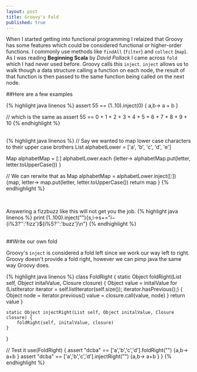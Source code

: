 ```yaml
---
layout: post
title: Groovy's Fold
published: true
---
```

When I started getting into functional programming I relaized that Groovy has some features which could be considered functional or higher-order functions. I commonly use methods like `findAll` (`filter`) and `collect` (`map`). As I was reading **Beginning Scala** by *David Pollack* I came across `fold` which I had never used before. Groovy calls this `inject`. `inject` allows us to walk though a data structure calling a function on each node, the result of that function is then passed to the same function being called on the next node. 

##Here are a few examples

{% highlight java linenos %}
assert 55 == (1..10).inject(0) { a,b-> a + b }

// which is the same as
assert 55 == 0 + 1 + 2 + 3 + 4 + 5 + 6 + 7 + 8 + 9 + 10
{% endhighlight %}   


<br />
{% highlight java linenos %}
// Say we wanted to map lower case characters to their upper case brothers
List alphabetLower = ['a', 'b', 'c', 'd', 'e']

Map alphabetMap = [:]
alphabetLower.each {letter->
    alphabetMap.put(letter, letter.toUpperCase())
}

// We can rerwite that as 
Map alphabetMap = alphabetLower.inject([:]) {map, letter->
    map.put(letter, letter.toUpperCase())
    return map
}
{% endhighlight %}

<br />

Answering a fizzbuzz like this will not get you the job.
{% highlight java linenos %}
print (1..100).inject(""){s,i->s+="$i-${i%3?'':'fizz'}${i%5?'':'buzz'}\n"} 
{% endhighlight %}

<br />
##Write our own fold

Groovy's `inject` is considered a fold left since we work our way left to right. Groovy doesn't provide a fold right, however we can pimp java the same way Groovy does.

{% highlight java linenos %}
class FoldRight {
    static Object foldRight(List self, Object initalValue, Closure closure) {
        Object value = initalValue
        for (ListIterator iterator = self.listIterator(self.size()); iterator.hasPrevious();) {
            Object node = iterator.previous()
            value = closure.call(value, node)
        }
        return value
    } 
     
    static Object injectRight(List self, Object initalValue, Closure closure) {
        foldRight(self, initalValue, closure)
    }
}
 
// Test it
use(FoldRight) {
    assert "dcba" == ['a','b','c','d'].foldRight("") {a,b-> a+b }
    assert "dcba" == ['a','b','c','d'].injectRight("") {a,b-> a+b }
}
{% endhighlight %}